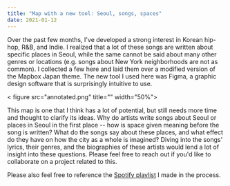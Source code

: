 ```yaml
---
title: "Map with a new tool: Seoul, songs, spaces"
date: 2021-01-12
---
```


Over the past few months, I've developed a strong interest in Korean hip-hop, R&B, and Indie. I realized that a lot of these songs are written about specific places in Seoul, while the same cannot be said about many other genres or locations (e.g. songs about New York neighborhoods are not as common). I collected a few here and laid them over a modified version of the Mapbox Japan theme. The new tool I used here was Figma, a graphic design software that is surprisingly intuitive to use.

< figure src="annotated.png" title="" width="50%">

This map is one that I think has a lot of potential, but still needs more time and thought to clarify its ideas. Why do artists write songs about Seoul or places in Seoul in the first place -- how is space given meaning before the song is written? What do the songs say about these places, and what effect do they have on how the city as a whole is imagined? Diving into the songs' lyrics, their genres, and the biographies of these artists would lend a lot of insight into these questions. Please feel free to reach out if you'd like to collaborate on a project related to this.

Please also feel free to reference the [Spotify playlist](https://open.spotify.com/playlist/7MuIDL8rxlgPpBDVcqGLu1?si=o47wM-AaTGqpbL13YTUDpg) I made in the process. 


